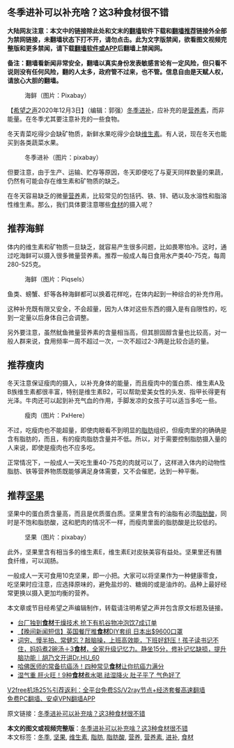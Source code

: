  <h2>冬季进补可以补充啥？这3种食材很不错</h2> <p class="notice"><b>大陆网友注意：本文中的链接除此处和文末的<a href="https://github.com/bannedbook/fanqiang" >翻墙</a>软件下载和<a href="https://github.com/killgcd/justmysocks/blob/master/README.md">翻墙推荐</a>链接外全部为禁网链接，未翻墙状态下打不开，请勿点击。此为文字版禁闻，欲看图文视频完整版和更多禁闻，请下载<a href="https://github.com/bannedbook/fanqiang">翻墙软件或APP</a>后翻墙上禁闻网。</p><p>备注：翻墙看新闻非常安全，翻墙以真实身份发表敏感言论有一定风险，但只看不说则没有任何风险，翻的人太多，政府管不过来，也不管。信息自由是天赋人权，请放心大胆的翻墙。</b></p>  <div class="entry"> <figure><figcaption>海鲜（图片：Pixabay）</figcaption></figure> <p>【<span class='wp_keywordlink_affiliate'><a href="https://www.soundofhope.org" title="希望之声" target="_blank">希望之声</a></span>2020年12月3日】（编辑：郭强）<a href="https://www.bannedbook.org/bnews/tag/%e5%86%ac%e5%ad%a3/" class="st_tag internal_tag" rel="tag" title="标签 冬季 下的日志">冬季</a><a href="https://www.bannedbook.org/bnews/tag/%E8%BF%9B%E8%A1%A5/" class="st_tag internal_tag" rel="tag" title="标签 进补 下的日志">进补</a>，应补充的是<a href="https://www.bannedbook.org/bnews/tag/%E8%90%A5%E5%85%BB%E7%B4%A0/" class="st_tag internal_tag" rel="tag" title="标签 营养素 下的日志">营养素</a>，而非能量。在冬季尤其要注意补充的一些食物。</p> <p>冬天青菜吃得少会缺矿物质，新鲜水果吃得少会缺<a href="https://www.bannedbook.org/bnews/tag/%E7%BB%B4%E7%94%9F%E7%B4%A0/" class="st_tag internal_tag" rel="tag" title="标签 维生素 下的日志">维生素</a>。有人说，现在冬天也能买到各类蔬菜水果。</p> <figure><figcaption>冬季进补（图片：pixabay）</figcaption></figure> <p>但要注意，由于生产、运输、贮存等原因，冬天即便吃了与夏天同样数量的果蔬，仍然有可能会存在维生素和矿物质的缺乏。</p> <p>在冬天容易缺乏的微量<a href="https://www.bannedbook.org/bnews/tag/%E8%90%A5%E5%85%BB/" class="st_tag internal_tag" rel="tag" title="标签 营养 下的日志">营养</a>素，比较常见的包括钙、铁、锌、硒以及水溶性和脂溶性维生素。那么，我们具体要注意哪些<a href="https://www.bannedbook.org/bnews/tag/%E9%A3%9F%E6%9D%90/" class="st_tag internal_tag" rel="tag" title="标签 食材 下的日志">食材</a>的摄入呢？</p>  <h2>推荐海鲜</h2> <p>体内的维生素和矿物质一旦缺乏，就容易产生很多问题，比如畏寒怕冷。这时，通过吃海鲜可以摄入很多微量营养素。推荐一般成人每日食用水产类40-75克，每周280-525克。</p> <figure><figcaption>海鲜（图片：Piqsels）</figcaption></figure> <p>鱼类、螃蟹、虾等各种海鲜都可以换着花样吃，在体内起到一种综合的补充作用。</p> <p>这种补充既有限又安全，不会超量，因为人体对这些东西的摄入是有自限性的，吃到一定量以后身体自己会调整。</p> <p>另外要注意，虽然鱿鱼微量营养素的含量相当高，但其胆固醇含量也比较高，对一般人群来说，食用频率一周不超过一次，一次不超过2-3两是比较合适的量。</p>  <h2>推荐瘦肉</h2> <p>冬天注意保证瘦肉的摄入，以补充身体的能量，而且瘦肉中的蛋白质、维生素A及B族维生素都很丰富，特别是维生素B2，可以帮助爱美女性的头发、指甲长得更有光泽。牛肉还可以起到补充气血的作用，手脚发凉的女孩子可以适当多吃一些。</p> <figure><figcaption>瘦肉（图片：PxHere）</figcaption></figure> <p>不过，吃瘦肉也不能超量，即使肉眼看不到明显的<a href="https://www.bannedbook.org/bnews/tag/%E8%84%82%E8%82%AA/" class="st_tag internal_tag" rel="tag" title="标签 脂肪 下的日志">脂肪</a>组织，但瘦肉里的的确确是含有脂肪的，而且，有的瘦肉脂肪含量并不低。所以，对于需要控制脂肪摄入量的人来说，即使是瘦肉也不应多吃。</p> <p>正常情况下，一般成人一天吃生重40-75克的肉就可以了，这样进入体内的动物性脂肪、铁等营养物质既能够满足身体需要，又不会催肥，达到一种平衡。</p> <h2>推荐<a href="https://www.bannedbook.org/bnews/tag/%E5%9D%9A%E6%9E%9C/" class="st_tag internal_tag" rel="tag" title="标签 坚果 下的日志">坚果</a></h2> <p>坚果中的蛋白质含量高，而且是优质蛋白质。坚果里含有的油脂有必须<a href="https://www.bannedbook.org/bnews/tag/%E8%84%82%E8%82%AA%E9%85%B8/" class="st_tag internal_tag" rel="tag" title="标签 脂肪酸 下的日志">脂肪酸</a>，同时是不饱和脂肪酸，这和肥肉的情况不一样，而瘦肉里面的脂肪酸是比较低的。</p>  <figure><figcaption>坚果（图片：pixabay）</figcaption></figure> <p>此外，坚果里含有相当多的维生素E，维生素E对皮肤美容有益处。坚果里还有膳食纤维，可以润肠。</p> <p>一般成人一天可食用10克坚果，即一小把。大家可以将坚果作为一种健康零食，吃坚果时应注意，应选择原味的，避免盐炒的、糖焗的或是油炸的。品种上最好经常更换以摄入更加均衡的营养。</p> <p>本文章或节目经希望之声编辑制作，转载请注明希望之声并包含原文标题及链接。</p> <ul class='op-related-articles' title='相关阅读'> <li><a href='https://www.bannedbook.org/bnews/taiwannews/20201203/1441314.html' target='_blank'>台厂独到<b>食材</b>干燥技术 抢下有机谷物冲泡饮7成订单</a></li> <li><a href='https://www.bannedbook.org/bnews/bannedvideo/20201129/1438919.html' target='_blank'>【晚间新闻短信】英国餐厅推<b>食材</b>DIY套组 日本出$9600口罩</a></li> <li><a href='https://www.bannedbook.org/bnews/bannedvideo/20201127/1437714.html' target='_blank'>词穷、慢半拍、常健忘？敲脑操，上班高效能，下班好舒压！孩子读书记不住，妈妈煮2碗汤＋3<b>食材</b>，全家升级记忆力。静坐15分，修补记忆缺损，提升脑功能｜胡乃文开讲Dr.HU_60</a></li> <li><a href='https://www.bannedbook.org/bnews/health/20201125/1436692.html' target='_blank'>哈佛医师的常备抗癌汤！四种常见<b>食材</b>让你抗癌力满分</a></li> <li><a href='https://www.bannedbook.org/bnews/health/20201122/1434971.html' target='_blank'>湿气重 肝火旺！9种<b>食材</b>煮水喝 祛湿降火 肚子平了 气色好了</a></li> </ul> <p class="texttj"> <a href="https://github.com/bannedbook/fanqiang/wiki/V2ray%E6%9C%BA%E5%9C%BA" target="_blank">V2free机场25%引荐返利：全平台免费SS/V2ray节点+经济套餐高速翻墙</a><br/> <a href="https://github.com/bannedbook/fanqiang/wiki/%E7%A6%81%E9%97%BB%E7%BD%91%E5%AE%89%E5%8D%93%E7%BF%BB%E5%A2%99%E6%96%B0%E9%97%BBAPP" target="_blank">免费PC翻墙、安卓VPN翻墙APP</a></p><p>原文链接：<a class="src_link"  href="https://www.soundofhope.org/post/449338" target="_blank">冬季进补可以补充啥？这3种食材很不错</a></p> <a name='sharetosocial'></a>       <div><b>本文的图文或视频完整版</b>：<a href='https://www.bannedbook.org/bnews/comments/20201203/1441504.html'>冬季进补可以补充啥？这3种食材很不错</a></div>  </div><!--END ENTRY--> <div class="postfooter"> <div>本文标签：<a href="https://www.bannedbook.org/bnews/tag/%e5%86%ac%e5%ad%a3/" rel="tag">冬季</a>, <a href="https://www.bannedbook.org/bnews/tag/%E5%9D%9A%E6%9E%9C/" rel="tag">坚果</a>, <a href="https://www.bannedbook.org/bnews/tag/%E7%BB%B4%E7%94%9F%E7%B4%A0/" rel="tag">维生素</a>, <a href="https://www.bannedbook.org/bnews/tag/%E8%84%82%E8%82%AA/" rel="tag">脂肪</a>, <a href="https://www.bannedbook.org/bnews/tag/%E8%84%82%E8%82%AA%E9%85%B8/" rel="tag">脂肪酸</a>, <a href="https://www.bannedbook.org/bnews/tag/%E8%90%A5%E5%85%BB/" rel="tag">营养</a>, <a href="https://www.bannedbook.org/bnews/tag/%E8%90%A5%E5%85%BB%E7%B4%A0/" rel="tag">营养素</a>, <a href="https://www.bannedbook.org/bnews/tag/%E8%BF%9B%E8%A1%A5/" rel="tag">进补</a>, <a href="https://www.bannedbook.org/bnews/tag/%E9%A3%9F%E6%9D%90/" rel="tag">食材</a></div>  </div><!--END POSTFOOTER--> 
